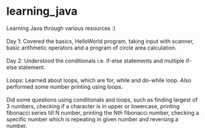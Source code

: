 # learning_java
Learning Java through various resources :)
<br><br>
Day 1: Covered the basics, HelloWorld program, taking input with scanner, basic arithmetic operators and a program of circle area calculation. 
<br><br>
Day 2: Understood the conditionals i.e. if-else statements and multiple if-else statement.
<br><br>
Loops: Learned about loops, which are for, while and do-while loop. Also performed some number printing using loops.
<br><br>
Did some questions using conditionals and loops, such as finding largest of 3 numbers, checking if a character is in upper or lowercase, printing fibonacci series till N number, printing the Nth fibonacci number, checking a specific number which is repeating in given number and reversing a number.
<br><br>